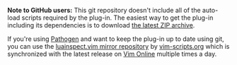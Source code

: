 **Note to GitHub users:** This git repository doesn't include all of the auto-load scripts required by the plug-in. The easiest way to get the plug-in including its dependencies is to download [the latest ZIP archive](http://peterodding.com/code/vim/downloads/lua-inspect).

If you're using [Pathogen](http://www.vim.org/scripts/script.php?script_id=2332) and want to keep the plug-in up to date using git, you can use the [luainspect.vim mirror repository](https://github.com/vim-scripts/luainspect.vim) by [vim-scripts.org](http://vim-scripts.org/) which is synchronized with the latest release on [Vim Online](http://www.vim.org/scripts/script.php?script_id=3169) multiple times a day.
